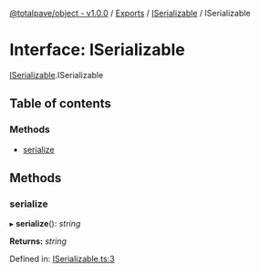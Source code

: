 [@totalpave/object - v1.0.0](../README.md) / [Exports](../modules.md) / [ISerializable](../modules/iserializable.md) / ISerializable

# Interface: ISerializable

[ISerializable](../modules/iserializable.md).ISerializable

## Table of contents

### Methods

- [serialize](iserializable.iserializable-1.md#serialize)

## Methods

### serialize

▸ **serialize**(): *string*

**Returns:** *string*

Defined in: [ISerializable.ts:3](https://github.com/totalpave/object/blob/53c6978/src/ISerializable.ts#L3)
